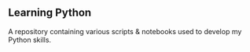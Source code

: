 ## Learning Python

A repository containing various scripts & notebooks used to develop my Python skills. 
